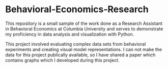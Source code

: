# Behavioral-Economics-Research
This repository is a small sample of the work done as a Research Assistant in Behavioral Economics at Columbia University and serves to demonstrate my proficiency in data analysis and visualization with Python.

This project involved evaluating complex data sets from behavioral experiments and creating visual model representations. I can not make the data for this project publically available, so I have shared a paper which contains graphs which I developed during this project.
